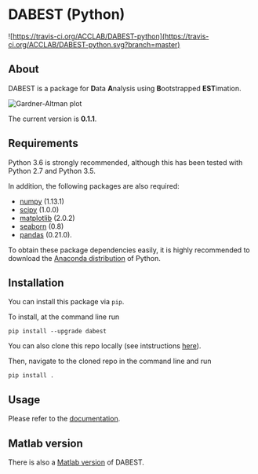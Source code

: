 # DABEST (Python)
![https://travis-ci.org/ACCLAB/DABEST-python](https://travis-ci.org/ACCLAB/DABEST-python.svg?branch=master)

## About

DABEST is a package for **D**ata **A**nalysis using **B**ootstrapped **EST**imation.

![Gardner-Altman plot](https://acclab.github.io/DABEST-python-docs/_images/f1.png)

The current version is __0.1.1__.

## Requirements

Python 3.6 is strongly recommended, although this has been tested with Python 2.7 and Python 3.5.

In addition, the following packages are also required:
- [numpy](https://www.numpy.org/) (1.13.1)
- [scipy](https://www.scipy.org/) (1.0.0)
- [matplotlib](https://www.matplotlib.org/) (2.0.2)
- [seaborn](https://seaborn.pydata.org/) (0.8)
- [pandas](https://pandas.pydata.org/) (0.21.0).

To obtain these package dependencies easily, it is highly recommended to download the [Anaconda distribution](https://www.continuum.io/downloads) of Python.

## Installation

You can install this package via `pip`.

To install, at the command line run
<!-- ```shell
conda config --add channels conda-forge
conda install dabest
```
or -->
```shell
pip install --upgrade dabest
```
You can also clone this repo locally (see intstructions [here](https://help.github.com/articles/cloning-a-repository/)).

Then, navigate to the cloned repo in the command line and run

```shell
pip install .
```

## Usage

Please refer to the [documentation](https://acclab.github.io/DABEST-python-docs/index.html).

## Matlab version

There is also a [Matlab version](https://github.com/ACCLAB/DABEST-Matlab) of DABEST.
